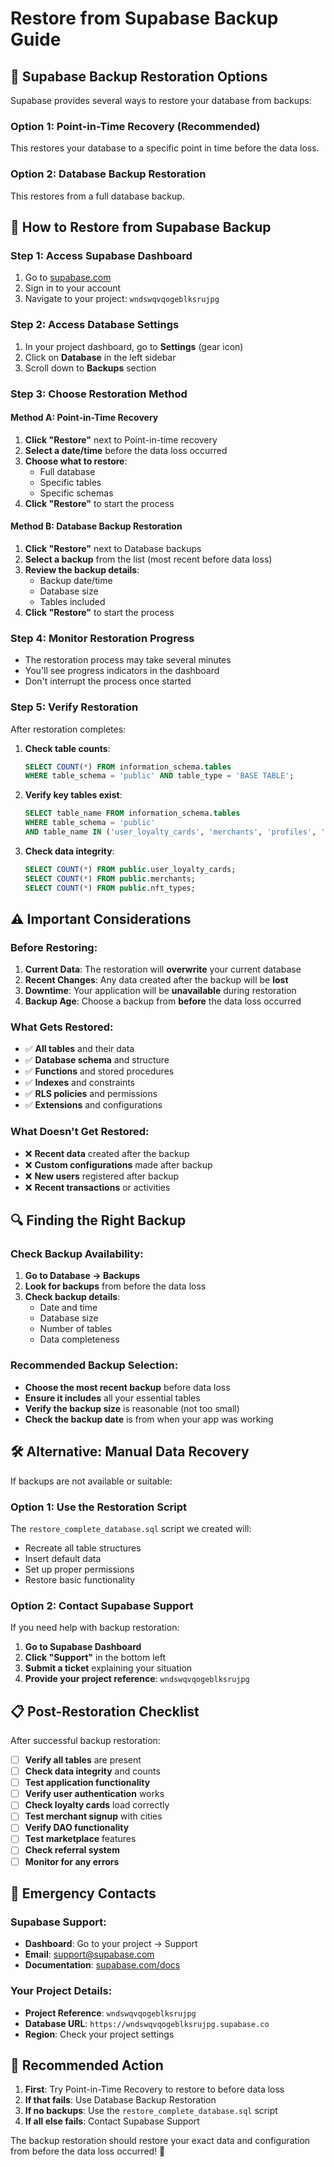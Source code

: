 # Restore from Supabase Backup Guide

## 🎯 **Supabase Backup Restoration Options**

Supabase provides several ways to restore your database from backups:

### **Option 1: Point-in-Time Recovery (Recommended)**
This restores your database to a specific point in time before the data loss.

### **Option 2: Database Backup Restoration**
This restores from a full database backup.

## 🚀 **How to Restore from Supabase Backup**

### **Step 1: Access Supabase Dashboard**

1. Go to [supabase.com](https://supabase.com)
2. Sign in to your account
3. Navigate to your project: `wndswqvqogeblksrujpg`

### **Step 2: Access Database Settings**

1. In your project dashboard, go to **Settings** (gear icon)
2. Click on **Database** in the left sidebar
3. Scroll down to **Backups** section

### **Step 3: Choose Restoration Method**

#### **Method A: Point-in-Time Recovery**

1. **Click "Restore"** next to Point-in-time recovery
2. **Select a date/time** before the data loss occurred
3. **Choose what to restore**:
   - Full database
   - Specific tables
   - Specific schemas
4. **Click "Restore"** to start the process

#### **Method B: Database Backup Restoration**

1. **Click "Restore"** next to Database backups
2. **Select a backup** from the list (most recent before data loss)
3. **Review the backup details**:
   - Backup date/time
   - Database size
   - Tables included
4. **Click "Restore"** to start the process

### **Step 4: Monitor Restoration Progress**

- The restoration process may take several minutes
- You'll see progress indicators in the dashboard
- Don't interrupt the process once started

### **Step 5: Verify Restoration**

After restoration completes:

1. **Check table counts**:
   ```sql
   SELECT COUNT(*) FROM information_schema.tables 
   WHERE table_schema = 'public' AND table_type = 'BASE TABLE';
   ```

2. **Verify key tables exist**:
   ```sql
   SELECT table_name FROM information_schema.tables 
   WHERE table_schema = 'public' 
   AND table_name IN ('user_loyalty_cards', 'merchants', 'profiles', 'nft_types');
   ```

3. **Check data integrity**:
   ```sql
   SELECT COUNT(*) FROM public.user_loyalty_cards;
   SELECT COUNT(*) FROM public.merchants;
   SELECT COUNT(*) FROM public.nft_types;
   ```

## ⚠️ **Important Considerations**

### **Before Restoring:**

1. **Current Data**: The restoration will **overwrite** your current database
2. **Recent Changes**: Any data created after the backup will be **lost**
3. **Downtime**: Your application will be **unavailable** during restoration
4. **Backup Age**: Choose a backup from **before** the data loss occurred

### **What Gets Restored:**

- ✅ **All tables** and their data
- ✅ **Database schema** and structure
- ✅ **Functions** and stored procedures
- ✅ **Indexes** and constraints
- ✅ **RLS policies** and permissions
- ✅ **Extensions** and configurations

### **What Doesn't Get Restored:**

- ❌ **Recent data** created after the backup
- ❌ **Custom configurations** made after backup
- ❌ **New users** registered after backup
- ❌ **Recent transactions** or activities

## 🔍 **Finding the Right Backup**

### **Check Backup Availability:**

1. **Go to Database → Backups**
2. **Look for backups** from before the data loss
3. **Check backup details**:
   - Date and time
   - Database size
   - Number of tables
   - Data completeness

### **Recommended Backup Selection:**

- **Choose the most recent backup** before data loss
- **Ensure it includes** all your essential tables
- **Verify the backup size** is reasonable (not too small)
- **Check the backup date** is from when your app was working

## 🛠️ **Alternative: Manual Data Recovery**

If backups are not available or suitable:

### **Option 1: Use the Restoration Script**
The `restore_complete_database.sql` script we created will:
- Recreate all table structures
- Insert default data
- Set up proper permissions
- Restore basic functionality

### **Option 2: Contact Supabase Support**
If you need help with backup restoration:
1. **Go to Supabase Dashboard**
2. **Click "Support"** in the bottom left
3. **Submit a ticket** explaining your situation
4. **Provide your project reference**: `wndswqvqogeblksrujpg`

## 📋 **Post-Restoration Checklist**

After successful backup restoration:

- [ ] **Verify all tables** are present
- [ ] **Check data integrity** and counts
- [ ] **Test application functionality**
- [ ] **Verify user authentication** works
- [ ] **Check loyalty cards** load correctly
- [ ] **Test merchant signup** with cities
- [ ] **Verify DAO functionality**
- [ ] **Test marketplace** features
- [ ] **Check referral system**
- [ ] **Monitor for any errors**

## 🚨 **Emergency Contacts**

### **Supabase Support:**
- **Dashboard**: Go to your project → Support
- **Email**: support@supabase.com
- **Documentation**: [supabase.com/docs](https://supabase.com/docs)

### **Your Project Details:**
- **Project Reference**: `wndswqvqogeblksrujpg`
- **Database URL**: `https://wndswqvqogeblksrujpg.supabase.co`
- **Region**: Check your project settings

## 🎯 **Recommended Action**

1. **First**: Try Point-in-Time Recovery to restore to before data loss
2. **If that fails**: Use Database Backup Restoration
3. **If no backups**: Use the `restore_complete_database.sql` script
4. **If all else fails**: Contact Supabase Support

The backup restoration should restore your exact data and configuration from before the data loss occurred! 🚀
